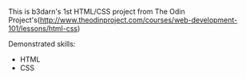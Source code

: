 This is b3darn's 1st HTML/CSS project from The Odin Project's(http://www.theodinproject.com/courses/web-development-101/lessons/html-css)

Demonstrated skills:
 - HTML
 - CSS